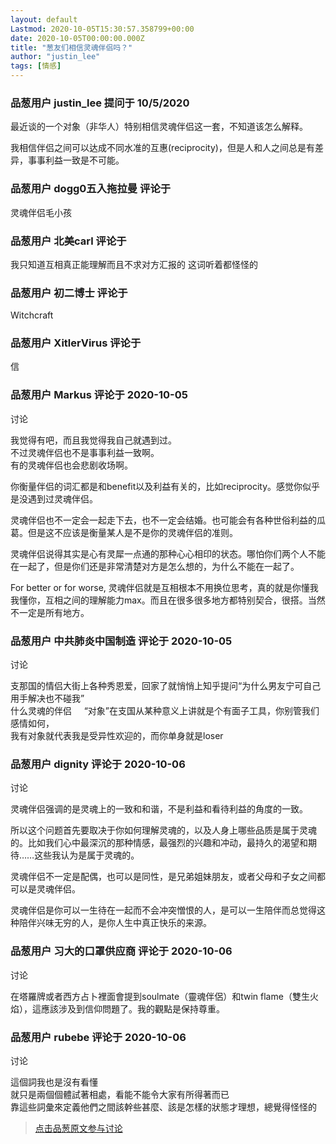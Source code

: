 ```yaml
---
layout: default
Lastmod: 2020-10-05T15:30:57.358799+00:00
date: 2020-10-05T00:00:00.000Z
title: "葱友们相信灵魂伴侣吗？"
author: "justin_lee"
tags: [情感]
---
```



### 品葱用户 **justin_lee** 提问于 10/5/2020
    
最近谈的一个对象（非华人）特别相信灵魂伴侣这一套，不知道该怎么解释。  
  
我相信伴侣之间可以达成不同水准的互惠(reciprocity)，但是人和人之间总是有差异，事事利益一致是不可能。
    
                

### 品葱用户 **dogg0五入拖拉曼** 评论于 
        
灵魂伴侣毛小孩
        
                

### 品葱用户 **北美carl** 评论于 
        
我只知道互相真正能理解而且不求对方汇报的 这词听着都怪怪的
        
                

### 品葱用户 **初二博士** 评论于 
        
Witchcraft
        
                

### 品葱用户 **XitlerVirus** 评论于 
        
信
        
                

### 品葱用户 **Markus** 评论于 2020-10-05
讨论

        
我觉得有吧，而且我觉得我自己就遇到过。  
不过灵魂伴侣也不是事事利益一致啊。  
有的灵魂伴侣也会悲剧收场啊。  
  
你衡量伴侣的词汇都是和benefit以及利益有关的，比如reciprocity。感觉你似乎是没遇到过灵魂伴侣。  
  
灵魂伴侣也不一定会一起走下去，也不一定会结婚。也可能会有各种世俗利益的瓜葛。但是这不应该是衡量某人是不是你的灵魂伴侣的准则。  
  
灵魂伴侣说得其实是心有灵犀一点通的那种心心相印的状态。哪怕你们两个人不能在一起了，但是你们还是非常清楚对方是怎么想的，为什么不能在一起了。  
  
For better or for worse, 灵魂伴侣就是互相根本不用换位思考，真的就是你懂我我懂你，互相之间的理解能力max。而且在很多很多地方都特别契合，很搭。当然不一定是所有地方。
        
                

### 品葱用户 **中共肺炎中国制造** 评论于 2020-10-05
讨论

        
支那国的情侣大街上各种秀恩爱，回家了就悄悄上知乎提问“为什么男友宁可自己用手解决也不碰我”  
什么灵魂的伴侣     “对象”在支国从某种意义上讲就是个有面子工具，你别管我们感情如何，  
我有对象就代表我是受异性欢迎的，而你单身就是loser
        
                

### 品葱用户 **dignity** 评论于 2020-10-06
讨论

        
灵魂伴侣强调的是灵魂上的一致和和谐，不是利益和看待利益的角度的一致。  
  
所以这个问题首先要取决于你如何理解灵魂的，以及人身上哪些品质是属于灵魂的。比如我们心中最深沉的那种情感，最强烈的兴趣和冲动，最持久的渴望和期待……这些我认为是属于灵魂的。  
  
灵魂伴侣不一定是配偶，也可以是同性，是兄弟姐妹朋友，或者父母和子女之间都可以是灵魂伴侣。  
  
灵魂伴侣是你可以一生待在一起而不会冲突憎恨的人，是可以一生陪伴而总觉得这种陪伴兴味无穷的人，是你人生中真正快乐的来源。
        
                

### 品葱用户 **习大的口罩供应商** 评论于 2020-10-06
讨论

        
在塔羅牌或者西方占卜裡面會提到soulmate（靈魂伴侶）和twin flame（雙生火焰），這應該涉及到信仰問題了。我的觀點是保持尊重。
        
                

### 品葱用户 **rubebe** 评论于 2020-10-06
讨论

        
這個詞我也是沒有看懂  
就只是兩個個體試著相處，看能不能令大家有所得著而已  
靠這些詞彙來定義他們之間該幹些甚麼、該是怎樣的狀態才理想，總覺得怪怪的
        
                





> [点击品葱原文参与讨论](https://pincong.rocks/question/31812)

